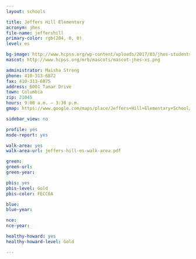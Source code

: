 ```yaml
---
layout: schools

title: Jeffers Hill Elementary
acronym: jhes
file-name: jeffershill
primary-color: rgb(204, 0, 0)
level: es

bg-image: http://www.hcpss.org/wp-content/uploads/2017/03/jhes-students-team-activity.jpg
mascot: http://www.hcpss.org/mrb/mascots/mascot-jhes-xs.png

administrator: Maisha Strong
phone: 410-313-6872
fax: 410-313-6875
address: 6001 Tamar Drive
town: Columbia
zip: 21045
hours: 9:00 a.m. – 3:30 p.m.
gmap: https://www.google.com/maps/place/Jeffers+Hill+Elementary+School/@39.2054858,-76.8284834,17z/data=!3m1!4b1!4m2!3m1!1s0x89b7dfd8afdbd3e3:0x1fc082d03a6b38e4?hl=en

sidebar_view: no

profile: yes
msde-report: yes 

walk-area: yes
walk-area-url: jeffers-hill-es-walk-area.pdf

green:
green-url:
green-year:

pbis: yes
pbis-level: Gold
pbis-color: FECC6A

blue: 
blue-year:

nce:
nce-year:

healthy-howard: yes
healthy-howard-level: Gold

---
```

